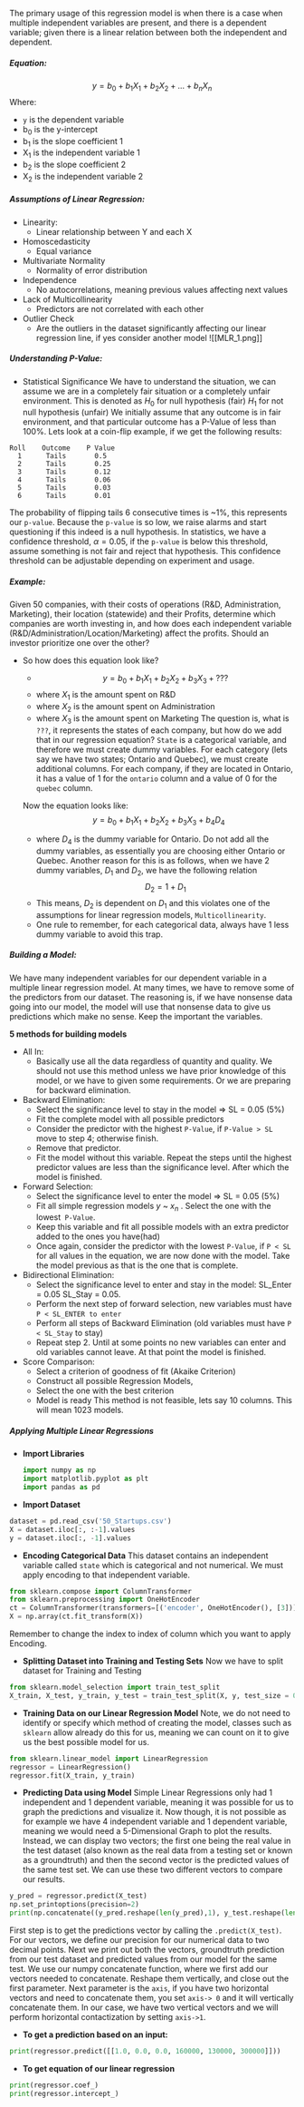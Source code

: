 The primary usage of this regression model is when there is a case when multiple independent variables are present, and there is a dependent variable; given there is a linear relation between both the independent and dependent. 

##### Equation:
$$y = b_0 + b_1 X_1 + b_2X_2 + ... + b_nX_n$$
Where:
- `y` is the dependent variable
- b<sub>0</sub> is the y-intercept
- b<sub>1</sub> is the slope coefficient 1
- X<sub>1</sub> is the independent variable 1
- b<sub>2</sub> is the slope coefficient 2
- X<sub>2</sub> is the independent variable 2


##### Assumptions of Linear Regression:
- Linearity:
	- Linear relationship between Y and each X
- Homoscedasticity
	- Equal variance
- Multivariate Normality
	- Normality of error distribution
- Independence
	- No autocorrelations, meaning previous values affecting next values
- Lack of Multicollinearity
	- Predictors are not correlated with each other
- Outlier Check
	- Are the outliers in the dataset significantly affecting our linear regression line, if yes consider another model
![[MLR_1.png]]

##### Understanding P-Value:
- Statistical Significance
   We have to understand the situation, we can assume we are in a completely fair situation or a completely unfair environment.  This is denoted as
   $H_0$ for null hypothesis (fair)
   $H_1$ for not null hypothesis (unfair)
   We initially assume that any outcome is in fair environment, and that particular outcome has a P-Value of less than 100%. Lets look at a coin-flip example, if we get the following results:
```
Roll    Outcome    P Value
  1      Tails       0.5
  2      Tails       0.25
  3      Tails       0.12
  4      Tails       0.06
  5      Tails       0.03
  6      Tails       0.01
```
The probability of flipping tails 6 consecutive times is ~1%, this represents our `p-value`. 
Because the `p-value` is so low, we raise alarms and start questioning if this indeed is a null hypothesis. In statistics, we have a confidence threshold, $\alpha = 0.05$, if the `p-value` is below this threshold, assume something is not fair and reject that hypothesis. This confidence threshold can be adjustable depending on experiment and usage. 

##### Example:
Given 50 companies, with their costs of operations (R&D, Administration, Marketing), their location (statewide) and their Profits, determine which companies are worth investing in, and how does each independent variable (R&D/Administration/Location/Marketing) affect the profits. Should an investor prioritize one over the other?

- So how does this equation look like?
	- $$y= b_0 + b_1 X_1 + b_2 X_2 + b_3 X_3 + ???$$
	- where $X_1$ is the amount spent on R&D 
	- where $X_2$ is the amount spent on Administration
	- where $X_3$ is the amount spent on Marketing
	 The question is, what is `???`, it represents the states of each company, but how do we add that in our regression equation? `State` is a categorical variable, and therefore we must create dummy variables. 
	 For each category (lets say we have two states; Ontario and Quebec),  we must create additional columns. For each company, if they are located in Ontario, it has a value of 1 for the `ontario` column and a value of 0 for the `quebec` column. 

	 Now the equation looks like:
	 $$y= b_0 + b_1 X_1 + b_2 X_2 + b_3 X_3 + b_4 D_4$$
	 
	- where $D_4$ is the dummy variable for Ontario. Do not add all the dummy variables, as essentially you are choosing either Ontario or Quebec. Another reason for this is as follows, when we have 2 dummy variables, $D_1$ and $D_2$, we have the following relation $$D_2 = 1 + D_1$$
	- This means, $D_2$ is dependent on $D_1$ and this violates one of the assumptions for linear regression models, `Multicollinearity`.
	- One rule to remember, for each categorical data, always have 1 less dummy variable to avoid this trap. 


##### Building a Model:
We have many independent variables for our dependent variable in a multiple linear regression model. At many times, we have to remove some of the predictors from our dataset. The reasoning is, if we have nonsense data going into our model, the model will use that nonsense data to give us predictions which make no sense. Keep the important the variables. 

**5 methods for building models**
- All In:
	- Basically use all the data regardless of quantity and quality. We should not use this method unless we have prior knowledge of this model, or we have to given some requirements. Or we are preparing for backward elimination.
- Backward Elimination:
	- Select the significance level to stay in the model => SL = 0.05 (5%)
	- Fit the complete model with all possible predictors
	- Consider the predictor with the highest `P-Value`, if `P-Value > SL `move to step 4; otherwise finish. 
	- Remove that predictor. 
	- Fit the model without this variable.
	  Repeat the steps until the highest predictor values are less than the significance level. After which the model is finished.
- Forward Selection:
	- Select the significance level to enter  the model => SL = 0.05 (5%) 
	- Fit all simple regression models $y$  ~ $x_n$ . Select the one with the lowest` P-Value`. 
	- Keep this variable and fit all possible models with an extra predictor added to the ones you have(had)
	- Once again, consider the predictor with the lowest `P-Value`, if `P < SL` for all values in the equation, we are now done with the model. Take the model previous as that is the one that is complete. 
- Bidirectional Elimination:
	- Select the significance level to enter and stay in the model: SL_Enter = 0.05  SL_Stay = 0.05.
	- Perform the next step of forward selection, new variables must have `P < SL_ENTER to enter`
	- Perform all steps of Backward Elimination (old variables must have `P < SL_Stay` to stay)
	- Repeat step 2.  Until at some points no new variables can enter and old variables cannot leave.  At that point the model is finished. 
- Score Comparison:
	- Select a criterion of goodness of fit (Akaike Criterion)
	- Construct all possible Regression Models, 
	- Select the one with the best criterion
	- Model is ready
	This method is not feasible, lets say 10 columns. This will mean 1023 models. 


##### Applying Multiple Linear Regressions
- **Import Libraries**
	```python
	import numpy as np
	import matplotlib.pyplot as plt
	import pandas as pd
	```
- **Import Dataset**
```python
dataset = pd.read_csv('50_Startups.csv')
X = dataset.iloc[:, :-1].values
y = dataset.iloc[:, -1].values
```
- **Encoding Categorical Data**
This dataset contains an independent variable called `state` which is categorical and not numerical. We must apply encoding to that independent variable. 
```python
from sklearn.compose import ColumnTransformer
from sklearn.preprocessing import OneHotEncoder
ct = ColumnTransformer(transformers=[('encoder', OneHotEncoder(), [3])], remainder='passthrough')
X = np.array(ct.fit_transform(X))
```
Remember to change the index to index of column which you want to apply Encoding. 

- **Splitting Dataset into Training and Testing Sets**
Now we have to split dataset for Training and Testing 
```python
from sklearn.model_selection import train_test_split
X_train, X_test, y_train, y_test = train_test_split(X, y, test_size = 0.2, random_state = 0)
```

- **Training Data on our Linear Regression Model**
Note, we do not need to identify or specify which method of creating the model, classes such as `sklearn` allow already do this for us, meaning we can count on it to give us the best possible model for us. 
```python
from sklearn.linear_model import LinearRegression
regressor = LinearRegression()
regressor.fit(X_train, y_train)
```

- **Predicting Data using Model**
Simple Linear Regressions only had 1 independent and 1 dependent variable, meaning it was possible for us to graph the predictions and visualize it. Now though, it is not possible as for example we have 4 independent variable and 1 dependent variable, meaning we would need a 5-Dimensional Graph to plot the results. 
Instead, we can display two vectors; the first one being the real value in the test dataset (also known as the real data from a testing set or known as a groundtruth) and then the second vector is the predicted values of the same test set. 
We can use these two different vectors to compare our results. 

```python
y_pred = regressor.predict(X_test)
np.set_printoptions(precision=2)
print(np.concatenate((y_pred.reshape(len(y_pred),1), y_test.reshape(len(y_test),1)),1))
```

First step is to get the predictions vector by calling the `.predict(X_test)`. For our vectors, we define our precision for our numerical data to two decimal points. Next we print out both the vectors, groundtruth prediction from our test dataset and predicted values from our model for the same test. We use our numpy concatenate function, where we first add our vectors needed to concatenate. Reshape them vertically, and close out the first parameter. 
Next parameter is the `axis`, if you have two horizontal vectors and need to concatenate them, you set `axis-> 0` and it will vertically concatenate them. In our case, we have two vertical vectors and we will perform horizontal contactization by setting `axis->1`.


- **To get a prediction based on an input:**
```python
print(regressor.predict([[1.0, 0.0, 0.0, 160000, 130000, 300000]]))
```

- **To get equation of our linear regression**
```python
print(regressor.coef_) 
print(regressor.intercept_)
